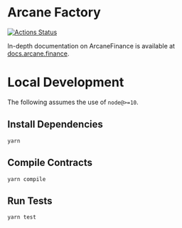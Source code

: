 # Arcane Factory

[![Actions Status](https://github.com/arcanedefi/swap-core/workflows/CI/badge.svg)](https://github.com/arcanedefi/swap-core/actions)

In-depth documentation on ArcaneFinance is available at [docs.arcane.finance](https://docs.arcane.finance/).

# Local Development

The following assumes the use of `node@>=10`.

## Install Dependencies

`yarn`

## Compile Contracts

`yarn compile`

## Run Tests

`yarn test`

